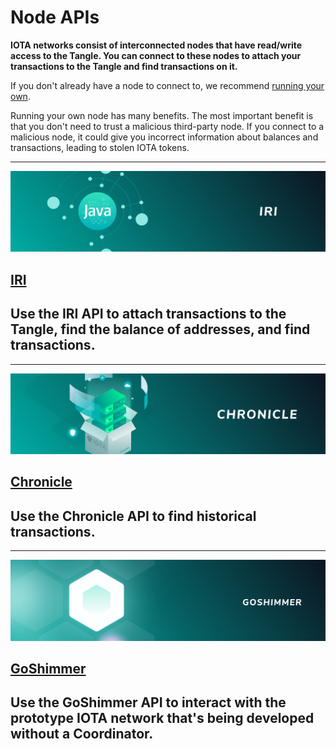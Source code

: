 # Node APIs

**IOTA networks consist of interconnected nodes that have read/write access to the Tangle. You can connect to these nodes to attach your transactions to the Tangle and find transactions on it.**

If you don't already have a node to connect to, we recommend [running your own](root://node-software/1.0/overview.md).

Running your own node has many benefits. The most important benefit is that you don't need to trust a malicious third-party node. If you connect to a malicious node, it could give you incorrect information about balances and transactions, leading to stolen IOTA tokens.

-------------------------
![IRI](images/IRI.png)
## [IRI](root://iri/1.0/references/iri-api-reference.md)
Use the IRI API to attach transactions to the Tangle, find the balance of addresses, and find transactions.
-------------------------

-------------------------
![Chronicle](images/Chronicle.png)
## [Chronicle](root://chronicle/1.0/references/chronicle-api-reference.md)
Use the Chronicle API to find historical transactions.
-------------------------

-------------------------
![GoShimmer](images/GoShimmer.png)
## [GoShimmer](root://goshimmer/1.0/references/goshimmer-api-reference.md)
Use the GoShimmer API to interact with the prototype IOTA network that's being developed without a Coordinator.
-------------------------

